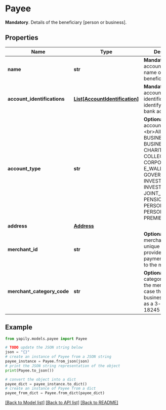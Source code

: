 # Payee

__Mandatory__. Details of the beneficiary [person or business].

## Properties

Name | Type | Description | Notes
------------ | ------------- | ------------- | -------------
**name** | **str** | __Mandatory__. The account holder name of the beneficiary. | 
**account_identifications** | [**List[AccountIdentification]**](AccountIdentification.md) | __Mandatory__. The account identifications that identify the &#x60;Payee&#x60; bank account. | 
**account_type** | **str** | __Optional__. The payee account type. &lt;br&gt;&lt;br&gt;Allowed values: BUSINESS, BUSINESS_SAVING, CHARITY, COLLECTION, CORPORATE, E_WALLET, GOVERNMENT, INVESTMENT, INVESTMENT_ISA, JOINT_PERSONAL, PENSION, PERSONAL, PERSONAL_SAVING, PREMIER, WEALTH . | [optional] 
**address** | [**Address**](Address.md) |  | [optional] 
**merchant_id** | **str** | __Optional__. The merchant ID is a unique code provided by the payment processor to the merchant. | [optional] 
**merchant_category_code** | **str** | __Optional__. The category code of the merchant in case the &#x60;Payee&#x60; is a business. Specified as a 3-letter ISO 18245 code. | [optional] 

## Example

```python
from yapily.models.payee import Payee

# TODO update the JSON string below
json = "{}"
# create an instance of Payee from a JSON string
payee_instance = Payee.from_json(json)
# print the JSON string representation of the object
print(Payee.to_json())

# convert the object into a dict
payee_dict = payee_instance.to_dict()
# create an instance of Payee from a dict
payee_from_dict = Payee.from_dict(payee_dict)
```
[[Back to Model list]](../README.md#documentation-for-models) [[Back to API list]](../README.md#documentation-for-api-endpoints) [[Back to README]](../README.md)


